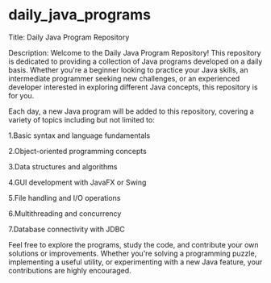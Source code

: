 # daily_java_programs

Title: Daily Java Program Repository

Description:
Welcome to the Daily Java Program Repository! This repository is dedicated to providing a collection of Java programs developed on a daily basis. Whether you're a beginner looking to practice your Java skills, an intermediate programmer seeking new challenges, or an experienced developer interested in exploring different Java concepts, this repository is for you.

Each day, a new Java program will be added to this repository, covering a variety of topics including but not limited to:

1.Basic syntax and language fundamentals

2.Object-oriented programming concepts

3.Data structures and algorithms

4.GUI development with JavaFX or Swing

5.File handling and I/O operations

6.Multithreading and concurrency

7.Database connectivity with JDBC


Feel free to explore the programs, study the code, and contribute your own solutions or improvements. Whether you're solving a programming puzzle, implementing a useful utility, or experimenting with a new Java feature, your contributions are highly encouraged.
